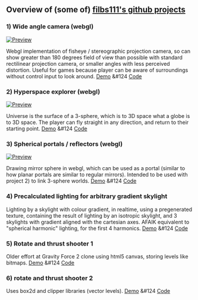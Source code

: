 ## Overview of (some of) [filbs111's github projects](https://github.com/filbs111)

### 1) Wide angle camera (webgl)

[![Preview](https://imgoat.com/uploads/82be0c5cdc/32458.png)](http://filbs111.github.io/webgl-wideanglecamera)

Webgl implementation of fisheye / stereographic projection camera, so can show greater than 180 degrees field of view than possible with standard rectilinear projection camera, or smaller angles with less perceived distortion. Useful for games because player can be aware of surroundings without control input to look around. [Demo](http://filbs111.github.io/webgl-wideanglecamera) &#124 [Code](http://github.com/filbs111/webgl-wideanglecamera)

### 2) Hyperspace explorer (webgl)

[![Preview](https://imgoat.com/uploads/82be0c5cdc/32460.png)](http://filbs111.github.io/3sphere-explorer)

Universe is the surface of a 3-sphere, which is to 3D space what a globe is to 3D space. The player can fly straight in any direction, and return to their starting point. [Demo](http://filbs111.github.io/3sphere-explorer) &#124 [Code](http://github.com/filbs111/3sphere-explorer)

### 3) Spherical portals / reflectors (webgl)

[![Preview](https://imgoat.com/uploads/82be0c5cdc/32459.png)](http://filbs111.github.io/webgl-reflections)

Drawing mirror sphere in webgl, which can be used as a portal (similar to how planar portals are similar to regular mirrors). Intended to be used with project 2) to link 3-sphere worlds. [Demo](http://filbs111.github.io/webgl-reflections) &#124 [Code](http://github.com/filbs111/webgl-reflections)

### 4) Precalculated lighting for arbitrary gradient skylight

Lighting by a skylight with colour gradient, in realtime, using a pregenerated texture, containing the result of lighting by an isotropic skylight, and 3 skylights with gradient aligned with the cartesian axes. AFAIK equivalent to "spherical harmonic" lighting, for the first 4 harmonics. [Demo](http://filbs111.github.io/shadertest) &#124 [Code](http://github.com/filbs111/shadertest)

### 5) Rotate and thrust shooter 1

Older effort at Gravity Force 2 clone using html5 canvas, storing levels like bitmaps. [Demo](http://filbs111.github.io/turn-n-burn/game.html) &#124 [Code](http://github.com/filbs111/turn-n-burn)

### 6) rotate and thrust shooter 2

Uses box2d and clipper libraries (vector levels).  [Demo](http://filbs111.github.io/box2d-learning) &#124 [Code](http://github.com/filbs111/box2d-learning)
